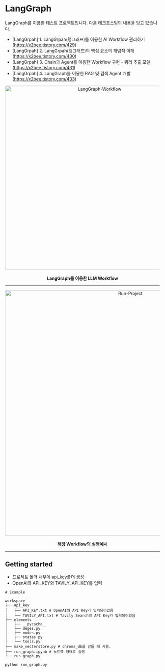 # LangGraph

LangGraph를 이용한 테스트 프로젝트입니다.
다음 테크포스팅의 내용을 담고 있습니다.
* [LangGrpah] 1. LangGrpah(랭그래프)를 이용한 AI Workflow 관리하기(https://x2bee.tistory.com/429)
* [LangGrpah] 2. LangGrpah(랭그래프)의 핵심 요소의 개념적 이해(https://x2bee.tistory.com/430)
* [LangGrpah] 3. Chain과 Agent를 이용한 Workflow 구현 - 쿼리 추출 모델(https://x2bee.tistory.com/431)
* [LangGrpah] 4. LangGraph를 이용한 RAG 및 검색 Agent 개발(https://x2bee.tistory.com/433)

<div align="center">
  <img src="https://img1.daumcdn.net/thumb/R1280x0/?scode=mtistory2&fname=https%3A%2F%2Fblog.kakaocdn.net%2Fdn%2F2VMNE%2FbtsKQN8ii20%2FMf29HSEaPy2xCH2BNingw0%2Fimg.png" alt="LangGraph-Workflow" width="600">
  <br></br><b>LangGraph를 이용한 LLM Workflow</b>
</div>

* * *

<div align="center">
  <img src="https://blog.kakaocdn.net/dn/cJtEjX/btsKPAPhg0V/dAIorK5K4l3gGikpXLUXYk/img.gif" alt="Run-Project" width="800">
  <br></br><b>해당 Workflow의 실행예시</b>
</div>

* * *

## Getting started



* 프로젝트 폴더 내부에 api_key폴더 생성
* OpenAI의 API_KEY와 TAVILY_API_KEY를 입력

```
# Example

workspace
├── api_key
│   ├── API_KEY.txt # OpenAI의 API Key가 입력되어있음
│   └── TAVILY_API.txt # Tavily Search의 API Key가 입력되어있음
├── elements
│   ├── __pycache__
│   ├── deges.py
│   ├── nodes.py
│   ├── states.py
│   └── tools.py
├── make_vecterstore.py # chroma_db를 만들 때 사용.
├── run_graph.ipynb # 노트북 형태로 실행
└── run_graph.py
``` 

```
python run_graph.py
```